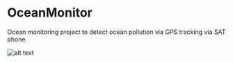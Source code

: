 # OceanMonitor
Ocean monitoring project to detect ocean pollution via GPS tracking via SAT phone

![alt text](https://github.com/ArdenDiak/OceanMonitor/blob/main/image.jpg?raw=true)
